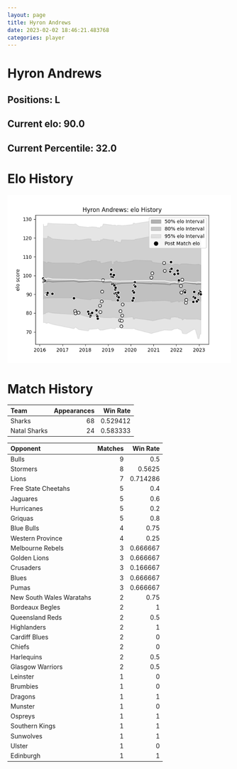 ```yaml
---  
layout: page  
title: Hyron Andrews  
date: 2023-02-02 18:46:21.483768  
categories: player  
---
```

# Hyron Andrews

## Positions: L

## Current elo: 90.0

## Current Percentile: 32.0

# Elo History


![elo history](history_HyronAndrews.png)
# Match History


| Team         |   Appearances |   Win Rate |
|:-------------|--------------:|-----------:|
| Sharks       |            68 |   0.529412 |
| Natal Sharks |            24 |   0.583333 |

| Opponent                 |   Matches |   Win Rate |
|:-------------------------|----------:|-----------:|
| Bulls                    |         9 |   0.5      |
| Stormers                 |         8 |   0.5625   |
| Lions                    |         7 |   0.714286 |
| Free State Cheetahs      |         5 |   0.4      |
| Jaguares                 |         5 |   0.6      |
| Hurricanes               |         5 |   0.2      |
| Griquas                  |         5 |   0.8      |
| Blue Bulls               |         4 |   0.75     |
| Western Province         |         4 |   0.25     |
| Melbourne Rebels         |         3 |   0.666667 |
| Golden Lions             |         3 |   0.666667 |
| Crusaders                |         3 |   0.166667 |
| Blues                    |         3 |   0.666667 |
| Pumas                    |         3 |   0.666667 |
| New South Wales Waratahs |         2 |   0.75     |
| Bordeaux Begles          |         2 |   1        |
| Queensland Reds          |         2 |   0.5      |
| Highlanders              |         2 |   1        |
| Cardiff Blues            |         2 |   0        |
| Chiefs                   |         2 |   0        |
| Harlequins               |         2 |   0.5      |
| Glasgow Warriors         |         2 |   0.5      |
| Leinster                 |         1 |   0        |
| Brumbies                 |         1 |   0        |
| Dragons                  |         1 |   1        |
| Munster                  |         1 |   0        |
| Ospreys                  |         1 |   1        |
| Southern Kings           |         1 |   1        |
| Sunwolves                |         1 |   1        |
| Ulster                   |         1 |   0        |
| Edinburgh                |         1 |   1        |